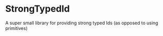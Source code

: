 # StrongTypedId
A super small library for providing strong typed Ids (as opposed to using primitives)
